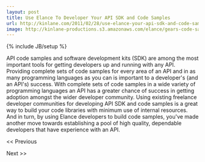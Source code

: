 ```yaml
---
layout: post
title: Use Elance To Developer Your API SDK and Code Samples
url: http://kinlane.com/2011/02/28/use-elance-your-api-sdk-and-code-samples/
image: http://kinlane-productions.s3.amazonaws.com/elance/gears-code-samples.jpg
---
```

{% include JB/setup %}
API code samples and software development kits (SDK) are among the most important tools for getting developers up and running with any API.
Providing complete sets of code samples for every area of an API and in as many programming languages as you can is important to a developer's (and an API's) success.  With complete sets of code samples in a wide variety of programming languages an API has a greater chance of success in getting adoption amongst the wider developer community.
Using existing freelance developer communities for developing API SDK and code samples is a great way to build your code libraries with minimum use of internal resources.  And in turn, by using Elance developers to build code samples, you've made another move towards establishing a pool of high quality, dependable developers that have experience with an API.



&lt;&lt; Previous

Next &gt;&gt;



